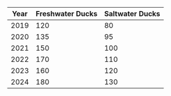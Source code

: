 |   Year |   Freshwater Ducks |   Saltwater Ducks |
|--------|--------------------|-------------------|
|   2019 |                120 |                80 |
|   2020 |                135 |                95 |
|   2021 |                150 |               100 |
|   2022 |                170 |               110 |
|   2023 |                160 |               120 |
|   2024 |                180 |               130 |